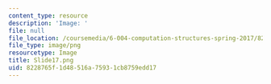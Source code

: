 ```yaml
---
content_type: resource
description: 'Image: '
file: null
file_location: /coursemedia/6-004-computation-structures-spring-2017/8228765f1d48516a75931cb8759edd17_Slide17.png
file_type: image/png
resourcetype: Image
title: Slide17.png
uid: 8228765f-1d48-516a-7593-1cb8759edd17
---
```

